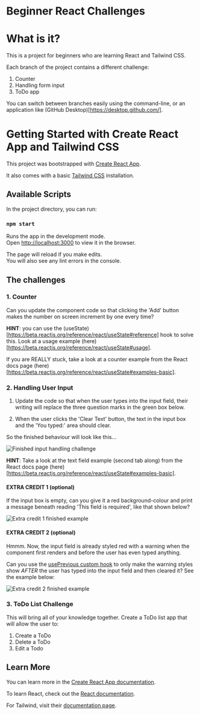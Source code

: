 # Beginner React Challenges

# What is it?

This is a project for beginners who are learning React and Tailwind CSS.

Each branch of the project contains a different challenge:

1. Counter
2. Handling form input
3. ToDo app

You can switch between branches easily using the command-line, or an application like (GitHub Desktop)[https://desktop.github.com/].

# Getting Started with Create React App and Tailwind CSS

This project was bootstrapped with [Create React App](https://github.com/facebook/create-react-app).

It also comes with a basic [Tailwind CSS](https://tailwindcss.com/) installation.

## Available Scripts

In the project directory, you can run:

### `npm start`

Runs the app in the development mode.\
Open [http://localhost:3000](http://localhost:3000) to view it in the browser.

The page will reload if you make edits.\
You will also see any lint errors in the console.

## The challenges

### 1. Counter

Can you update the component code so that clicking the 'Add' button makes the number on screen increment by one every time?

**HINT**: you can use the (useState)[https://beta.reactjs.org/reference/react/useState#reference] hook to solve this. Look at a usage example (here)[https://beta.reactjs.org/reference/react/useState#usage].

If you are REALLY stuck, take a look at a counter example from the React docs page (here)[https://beta.reactjs.org/reference/react/useState#examples-basic].

### 2. Handling User Input

1. Update the code so that when the user types into the input field, their writing will replace the three question marks in the green box below.

2. When the user clicks the 'Clear Text' button, the text in the input box and the 'You typed:' area should clear.

So the finished behaviour will look like this...

![Finished input handling challenge](https://res.cloudinary.com/dptdx8zuv/image/upload/v1674377447/react-introduction/2023-01-22_08-48-42_1_uxd5wg.gif)

**HINT**: Take a look at the text field example (second tab along) from the React docs page (here)[https://beta.reactjs.org/reference/react/useState#examples-basic].

#### **EXTRA CREDIT 1 (optional)**

If the input box is empty, can you give it a red background-colour and print a message beneath reading 'This field is required', like that shown below?

![Extra credit 1 finished example](https://res.cloudinary.com/dptdx8zuv/image/upload/v1674378802/react-introduction/2023-01-22_09-11-57_1_b78mv3.gif)

#### **EXTRA CREDIT 2 (optional)**

Hmmm. Now, the input field is already styled red with a warning when the component first renders and before the user has even typed anything.

Can you use the [usePrevious custom hook](https://usehooks.com/usePrevious/) to only make the warning styles show _AFTER_ the user has typed into the input field and then cleared it? See the example below:

![Extra credit 2 finished example](https://res.cloudinary.com/dptdx8zuv/image/upload/v1674377447/react-introduction/2023-01-22_08-48-42_1_uxd5wg.gif)

### 3. ToDo List Challenge

This will bring all of your knowledge together. Create a ToDo list app that will allow the user to:

1. Create a ToDo
2. Delete a ToDo
3. Edit a Todo

## Learn More

You can learn more in the [Create React App documentation](https://facebook.github.io/create-react-app/docs/getting-started).

To learn React, check out the [React documentation](https://beta.reactjs.org/).

For Tailwind, visit their [documentation page](https://tailwindcss.com/docs/installation).
